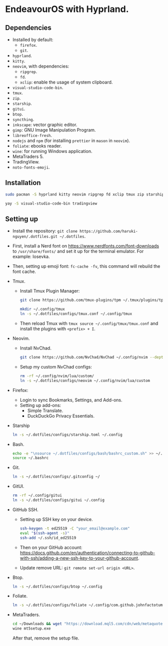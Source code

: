 # EndeavourOS with Hyprland.

## Dependencies

- Installed by default:
  - `firefox`.
  - `git`.
- `hyprland`.
- `kitty`.
- `neovim`, with dependencies:
  - `ripgrep`.
  - `fd`.
  - `xclip`: enable the usage of system clipboard.
- `visual-studio-code-bin`.
- `tmux`.
- `zip`.
- `starship`.
- `gitui`.
- `btop`.
- `syncthing`.
- `inkscape`: vector graphic editor.
- `gimp`: GNU Image Manipulation Program.
- `libreoffice-fresh`.
- `nodejs` and `npm` (for installing `prettier` in `mason` in `neovim`).
- `foliate`: ebooks reader.
- `wine`: for running Windows application.
- MetaTraders 5.
- TradingView.
- `noto-fonts-emoji`.

## Installation

```bash
sudo pacman -S hyprland kitty neovim ripgrep fd xclip tmux zip starship gitui btop syncthing inkscape gimp libreoffice-fresh nodejs npm foliate wine noto-fonts-emoji
```

```bash
yay -S visual-studio-code-bin tradingview
```

## Setting up

- Install the repository: `git clone https://github.com/haruki-nguyen/.dotfiles.git ~/.dotfiles`.

- First, install a Nerd font on <https://www.nerdfonts.com/font-downloads> to `/usr/share/fonts/` and set it up for the terminal emulator. For example: Iosevka.

- Then, setting up emoji font: `fc-cache -fv`, this command will rebuild the font cache.

- Tmux.

  - Install Tmux Plugin Manager:

    ```bash
    git clone https://github.com/tmux-plugins/tpm ~/.tmux/plugins/tpm
    ```

    ```bash
    mkdir ~/.config/tmux
    ln -s ~/.dotfiles/configs/tmux.conf ~/.config/tmux
    ```

  - Then reload Tmux with `tmux source ~/.config/tmux/tmux.conf` and install the plugins with `<prefix> + I`.

- Neovim.

  - Install NvChad.

    ```bash
    git clone https://github.com/NvChad/NvChad ~/.config/nvim --depth 1 && nvim
    ```

  - Setup my custom NvChad configs:

    ```bash
    rm -rf ~/.config/nvim/lua/custom/
    ln -s ~/.dotfiles/configs/neovim ~/.config/nvim/lua/custom
    ```

- Firefox:

  - Login to sync Bookmarks, Settings, and Add-ons.
  - Setting up add-ons:
    - Simple Translate.
    - DuckDuckGo Privacy Essentials.

- Starship

  ```bash
  ln -s ~/.dotfiles/configs/starship.toml ~/.config
  ```

- Bash.

  ```bash
  echo -e "\nsource ~/.dotfiles/configs/bash/bashrc_custom.sh" >> ~/.bashrc
  source ~/.bashrc
  ```

- Git.

  ```bash
  ln -s ~/.dotfiles/configs/.gitconfig ~/
  ```

- GitUI.

  ```bash
  rm -rf ~/.config/gitui
  ln -s ~/.dotfiles/configs/gitui ~/.config
  ```

- GitHub SSH.

  - Setting up SSH key on your device.

    ```bash
    ssh-keygen -t ed25519 -C "your_email@example.com"
    eval "$(ssh-agent -s)"
    ssh-add ~/.ssh/id_ed25519
    ```

  - Then on your GitHub account: <https://docs.github.com/en/authentication/connecting-to-github-with-ssh/adding-a-new-ssh-key-to-your-github-account>.
  - Update remove URL: `git remote set-url origin <URL>`.

- Btop.

  ```bash
  ln -s ~/.dotfiles/configs/btop ~/.config
  ```

- Foliate.

  ```bash
  ln -s ~/.dotfiles/configs/foliate ~/.config/com.github.johnfactotum.Foliate
  ```

- MetaTraders.

  ```bash
  cd ~/Downloads && wget "https://download.mql5.com/cdn/web/metaquotes.software.corp/mt5/mt5setup.exe?utm_source=web.installer&utm_campaign=mql5.welcome.open" -O mt5setup.exe
  wine mt5setup.exe
  ```

  After that, remove the setup file.
